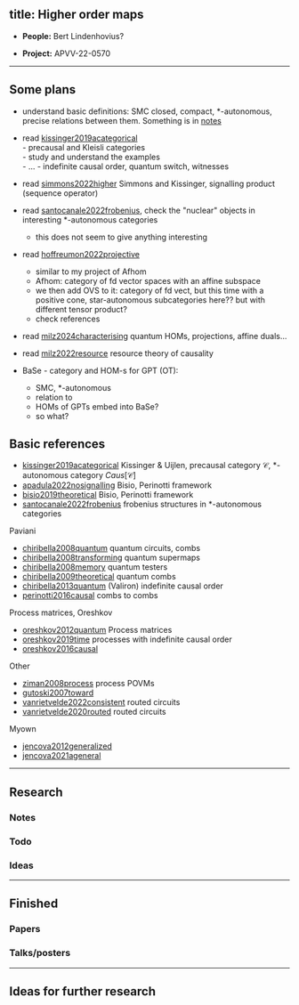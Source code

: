 
title: Higher order maps 
---

*  **People:**   Bert Lindenhovius?     

* **Project:** APVV-22-0570 

---




## Some plans

* understand basic definitions: SMC closed, compact, \*-autonomous, precise relations between them. Something is in [notes](NEW_hom/definitions.pdf)     


* read [kissinger2019acategorical](kissinger2019acategorical)     
      - precausal and Kleisli categories     
      - study and understand the examples    
      - ...
      - indefinite causal order, quantum switch, witnesses

* read [simmons2022higher](simmons2022higher)  Simmons and Kissinger, signalling product (sequence operator)     


* read [santocanale2022frobenius](santocanale2022frobenius), check the "nuclear" objects in interesting \*-autonomous categories
    - this does not seem to give anything interesting

* read [hoffreumon2022projective](hoffreumon2022projective)
     - similar to my project of Afhom     
     - Afhom: category of fd vector spaces with an affine subspace     
     - we then add OVS to it: category of fd vect, but this time with a positive cone, star-autonomous subcategories here?? but with different tensor product?     
     - check references    
      

* read [milz2024characterising](milz2024characterising) quantum HOMs, projections, affine duals...

* read [milz2022resource](milz2022resource)  resource theory of causality    



     
* BaSe - category and HOM-s for GPT (OT):     
     - SMC, \*-autonomous     
     - relation to
     - HOMs of GPTs embed into BaSe?     
     - so what?





## Basic references

* [kissinger2019acategorical](kissinger2019acategorical)      Kissinger & Uijlen, precausal category $\mathcal C$, \*-autonomous category  $Caus[\mathcal C]$   
* [apadula2022nosignalling](apadula2022nosignalling)  Bisio, Perinotti framework     
* [bisio2019theoretical](bisio2019theoretical) Bisio, Perinotti framework   
* [santocanale2022frobenius](santocanale2022frobenius) frobenius structures in \*-autonomous categories


Paviani

* [chiribella2008quantum](chiribella2008quantum)  quantum circuits, combs    
* [chiribella2008transforming](chiribella2008transforming)  quantum supermaps    
* [chiribella2008memory](chiribella2008memory) quantum testers       
* [chiribella2009theoretical](chiribella2009theoretical) quantum combs    
* [chiribella2013quantum](chiribella2013quantum) (Valiron) indefinite causal order     
* [perinotti2016causal](perinotti2016causal) combs to combs    

Process matrices, Oreshkov   


* [oreshkov2012quantum](oreshkov2012quantum) Process matrices 
* [oreshkov2019time](oreshkov2019time)    processes with indefinite causal order    
* [oreshkov2016causal](oreshkov2016causal)    

Other    

* [ziman2008process](ziman2008process)  process POVMs     
* [gutoski2007toward](gutoski2007toward)  
* [vanrietvelde2022consistent](vanrietvelde2022consistent)  routed circuits    
* [vanrietvelde2020routed](vanrietvelde2020routed)  routed circuits     


Myown

* [jencova2012generalized](jencova2012generalized)     
* [jencova2021ageneral](jencova2021ageneral)    


---

## Research



### Notes



### Todo



### Ideas

---

## Finished

### Papers


### Talks/posters

---

## Ideas for further research


